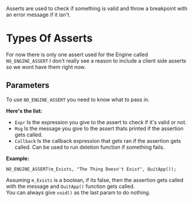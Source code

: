 Asserts are used to check if something is valid and throw a breakpoint with an error message if it isn't.

# Types Of Asserts
For now there is only one assert used for the Engine called `NO_ENGINE_ASSERT`
I don't really see a reason to include a client side asserts so we wont have them right now.

## Parameters
To use `NO_ENGINE_ASSERT` you need to know what to pass in.

**Here's the list:**
- `Expr` Is the expression you give to the assert to check if it's valid or not.
- `Msg` Is the message you give to the assert thats printed if the assertion gets called.
- `Callback` Is the callback expression that gets ran if the assertion gets called. Can be used to run deletion function if something fails.

**Example:**
```
NO_ENGINE_ASSERT(m_Exists, "The Thing Doesn't Exist", QuitApp());
```
Assuming `m_Exists` is a boolean, if its false, then the assertion gets called with the message and `QuitApp()` function gets called.\
You can always give `void()` as the last param to do nothing.
